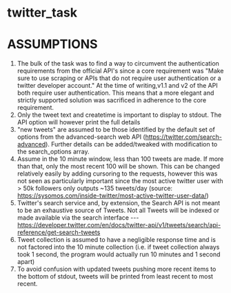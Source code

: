 # twitter_task

# ASSUMPTIONS
1. The bulk of the task was to find a way to circumvent the authentication requirements from the official API's since a core requirement was "Make sure to use scraping or APIs that do not require user authentication or a twitter developer account." At the time of writing,v1.1 and v2 of the API both require user authentication. This means that a more elegant and strictly supported solution was sacrificed in adherence to the core requirement.
2. Only the tweet text and createtime is important to display to stdout. The API option will however print the full details
3. "new tweets" are assumed to be those identified by the default set of options from the advanced-search web API (https://twitter.com/search-advanced). Further details can be added/tweaked with modification to the search_options array.
4. Assume in the 10 minute window, less than 100 tweets are made. If more than that, only the most recent 100 will be shown. This can be changed relatively easily by adding cursoring to the requests, however this was not seen as particularly important since the most active twitter user with > 50k followers only outputs ~135 tweets/day (source: https://sysomos.com/inside-twitter/most-active-twitter-user-data/)
5. Twitter's search service and, by extension, the Search API is not meant to be an exhaustive source of Tweets. Not all Tweets will be indexed or made available via the search interface --- https://developer.twitter.com/en/docs/twitter-api/v1/tweets/search/api-reference/get-search-tweets
6. Tweet collection is assumed to have a negligible response time and is not factored into the 10 minute collection (i.e. if tweet collection always took 1 second, the program would actually run 10 minutes and 1 second apart)
7. To avoid confusion with updated tweets pushing more recent items to the bottom of stdout, tweets will be printed from least recent to most recent. 
